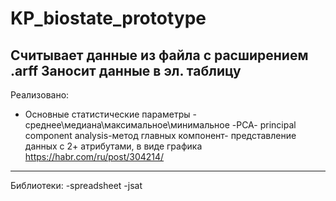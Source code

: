 # KP_biostate_prototype

Считывает данные из файла с расширением .arff
Заносит данные в эл. таблицу
-------------------------------------------------------------------------
Реализовано:
- Основные статистические параметры - среднее\медиана\максимальное\минимальное
-PCA- principal component analysis-метод главных компонент- представление данных с 2+ атрибутами, в виде графика 
https://habr.com/ru/post/304214/
--------------------------------------------------------------------------

Библиотеки:
-spreadsheet
-jsat

